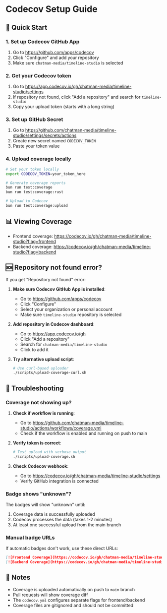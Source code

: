 # Codecov Setup Guide

## 🚀 Quick Start

### 1. Set up Codecov GitHub App
1. Go to https://github.com/apps/codecov
2. Click "Configure" and add your repository
3. Make sure `chatman-media/timeline-studio` is selected

### 2. Get your Codecov token
1. Go to https://app.codecov.io/gh/chatman-media/timeline-studio/settings
2. If repository not found, click "Add a repository" and search for `timeline-studio`
3. Copy your upload token (starts with a long string)

### 3. Set up GitHub Secret
1. Go to https://github.com/chatman-media/timeline-studio/settings/secrets/actions
2. Create new secret named `CODECOV_TOKEN`
3. Paste your token value

### 4. Upload coverage locally

```bash
# Set your token locally
export CODECOV_TOKEN=your_token_here

# Generate coverage reports
bun run test:coverage
bun run test:coverage:rust

# Upload to Codecov
bun run test:coverage:upload
```

## 📊 Viewing Coverage

- Frontend coverage: https://codecov.io/gh/chatman-media/timeline-studio?flag=frontend
- Backend coverage: https://codecov.io/gh/chatman-media/timeline-studio?flag=backend

## 🆘 Repository not found error?

If you get "Repository not found" error:

1. **Make sure Codecov GitHub App is installed**:
   - Go to https://github.com/apps/codecov
   - Click "Configure"
   - Select your organization or personal account
   - Make sure `timeline-studio` repository is selected

2. **Add repository in Codecov dashboard**:
   - Go to https://app.codecov.io/gh
   - Click "Add a repository" 
   - Search for `chatman-media/timeline-studio`
   - Click to add it

3. **Try alternative upload script**:
   ```bash
   # Use curl-based uploader
   ./scripts/upload-coverage-curl.sh
   ```

## 🔧 Troubleshooting

### Coverage not showing up?

1. **Check if workflow is running**:
   - Go to https://github.com/chatman-media/timeline-studio/actions/workflows/coverage.yml
   - Check if the workflow is enabled and running on push to main

2. **Verify token is correct**:
   ```bash
   # Test upload with verbose output
   ./scripts/upload-coverage.sh
   ```

3. **Check Codecov webhook**:
   - Go to https://codecov.io/gh/chatman-media/timeline-studio/settings
   - Verify GitHub integration is connected

### Badge shows "unknown"?

The badges will show "unknown" until:
1. Coverage data is successfully uploaded
2. Codecov processes the data (takes 1-2 minutes)
3. At least one successful upload from the main branch

### Manual badge URLs

If automatic badges don't work, use these direct URLs:

```markdown
[![Frontend Coverage](https://codecov.io/gh/chatman-media/timeline-studio/branch/main/graph/badge.svg?flag=frontend)](https://codecov.io/gh/chatman-media/timeline-studio)
[![Backend Coverage](https://codecov.io/gh/chatman-media/timeline-studio/branch/main/graph/badge.svg?flag=backend)](https://codecov.io/gh/chatman-media/timeline-studio)
```

## 📝 Notes

- Coverage is uploaded automatically on push to `main` branch
- Pull requests will show coverage diff
- The `codecov.yml` configures separate flags for frontend/backend
- Coverage files are gitignored and should not be committed